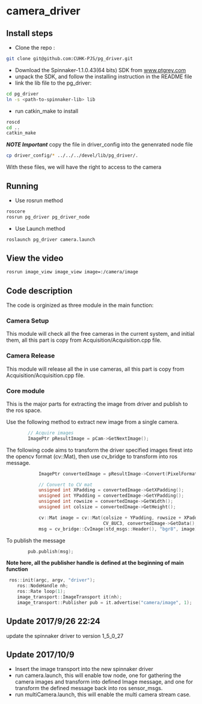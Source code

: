 # camera_driver

## Install steps
* Clone the repo : 
```bash
git clone git@github.com:CUHK-PJS/pg_driver.git
```
* Download the Spinnaker-1.1.0.43(64 bits) SDK from www.ptgrey.com
* unpack the SDK, and follow the installing instruction in the README file
* link the lib file to the pg_driver: 
```bash
cd pg_driver
ln -s <path-to-spinnaker-lib> lib
```
* run catkin_make to install
```bash
roscd
cd ..
catkin_make
```

***NOTE Important***
copy the file in driver_config into the genenrated node file
```bash
cp driver_config/* ../../../devel/lib/pg_driver/.
```
With these files, we will have the right to access to the camera


## Running

* Use rosrun method
```bash
roscore 
rosrun pg_driver pg_driver_node
```

* Use Launch method
```bash
roslaunch pg_driver camera.launch 
```

## View the video
```bash
rosrun image_view image_view image=:/camera/image
```

## Code description
The code is orginized as three module in the main function:

### Camera Setup
This module will check all the free cameras in the current system, and initial them, all this part is copy from Acquisition/Acquisition.cpp file.

### Camera Release
This module will release all the in use cameras, all this part is copy from Acquisition/Acquisition.cpp file.

### Core module
This is the major parts for extracting the image from driver and publish to the ros space.

Use the following method to extract new image from a single camera.
```cpp
		// Acquire images
		ImagePtr pResultImage = pCam->GetNextImage();
```
The following code aims to transform the driver specified images firest into the opencv format (cv::Mat), then use cv_bridge to transform into ros message.
```cpp
            ImagePtr convertedImage = pResultImage->Convert(PixelFormat_Mono8, HQ_LINEAR);

            // Convert to CV mat
            unsigned int XPadding = convertedImage->GetXPadding();
            unsigned int YPadding = convertedImage->GetYPadding();
            unsigned int rowsize = convertedImage->GetWidth();
            unsigned int colsize = convertedImage->GetHeight();

            cv::Mat image = cv::Mat(colsize + YPadding, rowsize + XPadding,
                                    CV_8UC3, convertedImage->GetData(), convertedImage->GetStride());
            msg = cv_bridge::CvImage(std_msgs::Header(), "bgr8", image).toImageMsg();
```
To publish the message
```cpp
        pub.publish(msg);
```
**Note here, all the publisher handle is defined at the beginning of main function**
```cpp
 ros::init(argc, argv, "driver");
    ros::NodeHandle nh;
    ros::Rate loop(1);
    image_transport::ImageTransport it(nh);
    image_transport::Publisher pub = it.advertise("camera/image", 1);
```



## Update 2017/9/26 22:24
update the spinnaker driver to version 1_5_0_27

## Update 2017/10/9 
* Insert the image transport into the new spinnaker driver
* run camera.launch, this will enable tow node, one for gathering the camera images and transform into defined Image message, and one for transform the defined message back into ros sensor_msgs.
* run multiCamera.launch, this will enable the multi camera stream case.
